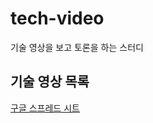 # tech-video
기술 영상을 보고 토론을 하는 스터디 

## 기술 영상 목록 
[구글 스프레드 시트](https://docs.google.com/spreadsheets/d/1nHvkOJ3N938qUTNLgoca7Zzg6NDisf9ZHwLLIJEMw4I/edit?usp=sharing)
